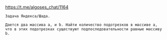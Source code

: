 https://t.me/algoses_chat/1164

    Задача Яндекса/Шада. 
    
    Дается два массива a, и b. Найти количество подотрезков в массиве а, 
    что в этих подотрезках существуют подпоследовательности равные массиву b. 
